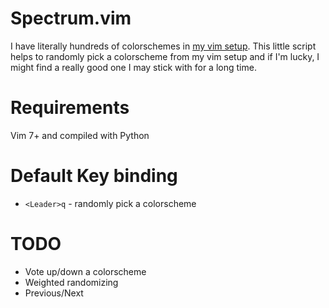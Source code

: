 Spectrum.vim
============
I have literally hundreds of colorschemes in [my vim setup](https://github.com/kevinjqiu/vimmy). This little script helps to randomly pick a colorscheme from my vim setup and if I'm lucky, I might find a really good one I may stick with for a long time.

Requirements
============
Vim 7+ and compiled with Python

Default Key binding
===================
* `<Leader>q` - randomly pick a colorscheme

TODO
====
* Vote up/down a colorscheme
* Weighted randomizing
* Previous/Next
